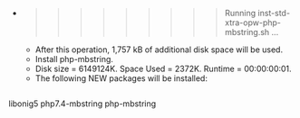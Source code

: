* >>>>>>>>> Running inst-std-xtra-opw-php-mbstring.sh ...
  * After this operation, 1,757 kB of additional disk space will be used.
  * Install php-mbstring.
  * Disk size = 6149124K. Space Used = 2372K. Runtime = 00:00:00:01.
  * The following NEW packages will be installed:
  ```bash
libonig5 php7.4-mbstring php-mbstring
  ```
